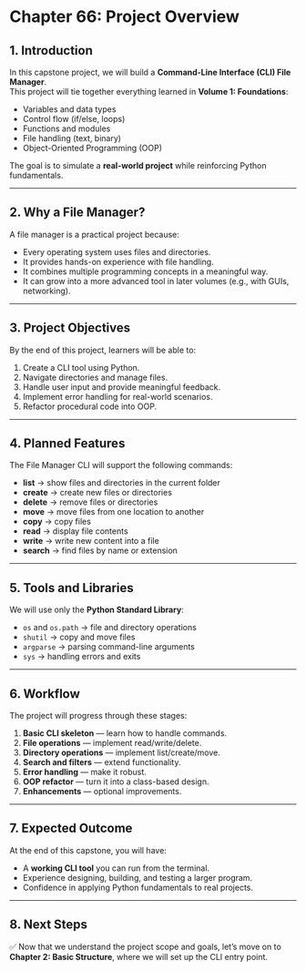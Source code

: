 # Chapter 66: Project Overview

## 1. Introduction
In this capstone project, we will build a **Command-Line Interface (CLI) File Manager**.  
This project will tie together everything learned in **Volume 1: Foundations**:  
- Variables and data types  
- Control flow (if/else, loops)  
- Functions and modules  
- File handling (text, binary)  
- Object-Oriented Programming (OOP)  

The goal is to simulate a **real-world project** while reinforcing Python fundamentals.

---

## 2. Why a File Manager?
A file manager is a practical project because:
- Every operating system uses files and directories.  
- It provides hands-on experience with file handling.  
- It combines multiple programming concepts in a meaningful way.  
- It can grow into a more advanced tool in later volumes (e.g., with GUIs, networking).  

---

## 3. Project Objectives
By the end of this project, learners will be able to:
1. Create a CLI tool using Python.  
2. Navigate directories and manage files.  
3. Handle user input and provide meaningful feedback.  
4. Implement error handling for real-world scenarios.  
5. Refactor procedural code into OOP.  

---

## 4. Planned Features
The File Manager CLI will support the following commands:
- **list** → show files and directories in the current folder  
- **create** → create new files or directories  
- **delete** → remove files or directories  
- **move** → move files from one location to another  
- **copy** → copy files  
- **read** → display file contents  
- **write** → write new content into a file  
- **search** → find files by name or extension  

---

## 5. Tools and Libraries
We will use only the **Python Standard Library**:
- `os` and `os.path` → file and directory operations  
- `shutil` → copy and move files  
- `argparse` → parsing command-line arguments  
- `sys` → handling errors and exits  

---

## 6. Workflow
The project will progress through these stages:
1. **Basic CLI skeleton** — learn how to handle commands.  
2. **File operations** — implement read/write/delete.  
3. **Directory operations** — implement list/create/move.  
4. **Search and filters** — extend functionality.  
5. **Error handling** — make it robust.  
6. **OOP refactor** — turn it into a class-based design.  
7. **Enhancements** — optional improvements.  

---

## 7. Expected Outcome
At the end of this capstone, you will have:
- A **working CLI tool** you can run from the terminal.  
- Experience designing, building, and testing a larger program.  
- Confidence in applying Python fundamentals to real projects.  

---

## 8. Next Steps
✅ Now that we understand the project scope and goals, let’s move on to **Chapter 2: Basic Structure**, where we will set up the CLI entry point.
